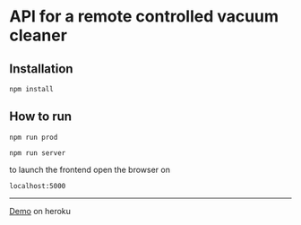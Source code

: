 # API for a remote controlled vacuum cleaner

## Installation

```
npm install
```
## How to run
```
npm run prod

npm run server
```
to launch the frontend open the browser on
```
localhost:5000
```
---
<a href="kurumkan-electrolux.herokuapp.com">Demo</a> on heroku